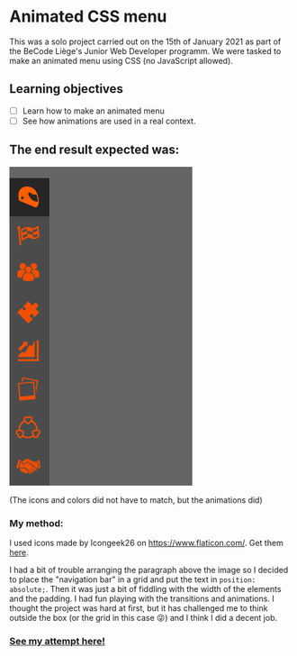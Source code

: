 # Animated CSS menu

This was a solo project carried out on the 15th of January 2021 as part of the BeCode Liège's Junior Web Developer programm. We were tasked to make an animated menu using CSS (no JavaScript allowed).

## Learning objectives

- [ ] Learn how to make an animated menu
- [ ] See how animations are used in a real context.

## The end result expected was:

![](images/menu.gif)

(The icons and colors did not have to match, but the animations did)

### My method:

I used icons made by Icongeek26 on https://www.flaticon.com/. Get them [here](https://www.flaticon.com/authors/icongeek26).

I had a bit of trouble arranging the paragraph above the image so I decided to place the "navigation bar" in a grid and put the text in ``` position: absolute; ```. Then it was just a bit of fiddling with the width of the elements and the padding. I had fun playing with the transitions and animations. I thought the project was hard at first, but it has challenged me to think outside the box (or the grid in this case :stuck_out_tongue_winking_eye:) and I think I did a decent job.

### [See my attempt here!](https://charlottemoureau.github.io/CSS-animated-menu/)
